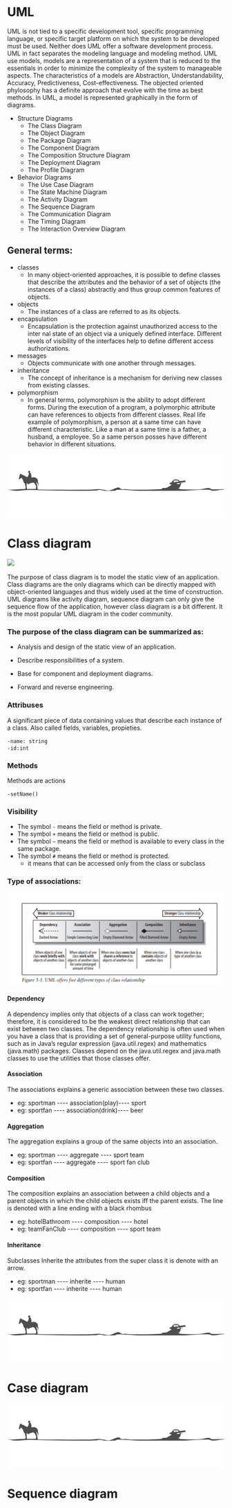 # UML
UML is not tied to a specific development tool, specific programming
language, or specific target platform on which the system to be developed must be used. Neither does UML offer a software development process. UML in fact separates the modeling language and modeling method. UML use models, models are a representation of a system that is reduced to the essentials in order to minimize the complexity of the system to manageable aspects.
The characteristics of a models are Abstraction, Understandability, Accuracy, Predictiveness, Cost-effectiveness.
The objected oriented phylosophy has a definite approach that evolve with the time as best methods. In UML, a model is represented graphically in the form of diagrams. 
 - Structure Diagrams
   - The Class Diagram
   - The Object Diagram
   - The Package Diagram
   - The Component Diagram
   - The Composition Structure Diagram
   - The Deployment Diagram
   - The Profile Diagram
 - Behavior Diagrams
   - The Use Case Diagram
   - The State Machine Diagram
   - The Activity Diagram
   - The Sequence Diagram
   - The Communication Diagram
   - The Timing Diagram
   - The Interaction Overview Diagram
   
## General terms:
- classes
   - In many object-oriented approaches, it is possible to define classes that
describe the attributes and the behavior of a set of objects (the instances
of a class) abstractly and thus group common features of objects.
- objects
   - The instances of a class are referred to as its objects.
- encapsulation
   - Encapsulation is the protection against unauthorized access to the inter
nal state of an object via a uniquely defined interface. Different levels
of visibility of the interfaces help to define different access authorizations.
- messages
   - Objects communicate with one another through messages. 
- inheritance
   - The concept of inheritance is a mechanism for deriving new classes 
from existing classes.
- polymorphism
   - In general terms, polymorphism is the ability to adopt different forms.
During the execution of a program, a polymorphic attribute can have
references to objects from different classes. Real life example of polymorphism, a person at a same time can have different characteristic. Like a man at a same time is a father, a husband, a employee. So a same person posses have different behavior in different situations. 

![](https://raw.githubusercontent.com/H3xFiles/UML/master/Screenshot%20from%202019-03-17%2015-58-29.png)

# Class diagram
![](https://www.tutorialspoint.com/uml/images/uml_class_diagram.jpg)

The purpose of class diagram is to model the static view of an application. Class diagrams are the only diagrams which can be directly mapped with object-oriented languages and thus widely used at the time of construction.</br>
UML diagrams like activity diagram, sequence diagram can only give the sequence flow of the application, however class diagram is a bit different. It is the most popular UML diagram in the coder community.

### The purpose of the class diagram can be summarized as:

- Analysis and design of the static view of an application.

- Describe responsibilities of a system.

- Base for component and deployment diagrams.

- Forward and reverse engineering.

### Attribuses
A significant piece of data containing values that describe each instance of a class. Also called fields, variables, propieties. 
```
-name: string
-id:int
```

### Methods
Methods are actions
```
-setName()
```

### Visibility
- The symbol ```-``` means the field or method is private.
- The symbol ```+``` means the field or method is public.
- The symbol ```~``` means the field or method is available to every class in the same package.
- The symbol ```#``` means the field or method is protected.
   - it means that can be accessed only from the class or subclass

### Type of associations:
![](https://raw.githubusercontent.com/H3xFiles/UML/master/Screenshot%20from%202019-03-17%2015-15-33.png)

#### Dependency 
A dependency implies only that objects of a class can work together; therefore, it is
considered to be the weakest direct relationship that can exist between two classes.
The dependency relationship is often used when you have a class that
is providing a set of general-purpose utility functions, such as in Java’s
regular expression (java.util.regex) and mathematics (java.math)
packages. Classes depend on the java.util.regex and java.math
classes to use the utilities that those classes offer.

#### Association
The associations explains a generic association between these two classes.
- eg: sportman ---- association(play)---- sport
- eg: sportfan ---- association(drink)---- beer

#### Aggregation
The aggregation explains a group of the same objects into an association. 
- eg: sportman ---- aggregate ---- sport team 
- eg: sportfan ---- aggregate ---- sport fan club 

#### Composition
The composition explains an association between a child objects and a parent objects in which the child objects exists
iff the parent exists. The line is denoted with a line ending with a black rhombus
- eg: hotelBathroom ---- composition ---- hotel 
- eg: teamFanClub ---- composition ---- sport team 

#### Inheritance
Subclasses Inherite the attributes from the super class it is denote with an arrow.
- eg: sportman ---- inherite ---- human
- eg: sportfan ---- inherite ---- human



![](https://raw.githubusercontent.com/H3xFiles/UML/master/Screenshot%20from%202019-03-17%2015-58-29.png)

# Case diagram

![](https://raw.githubusercontent.com/H3xFiles/UML/master/Screenshot%20from%202019-03-17%2015-58-29.png)

# Sequence diagram
